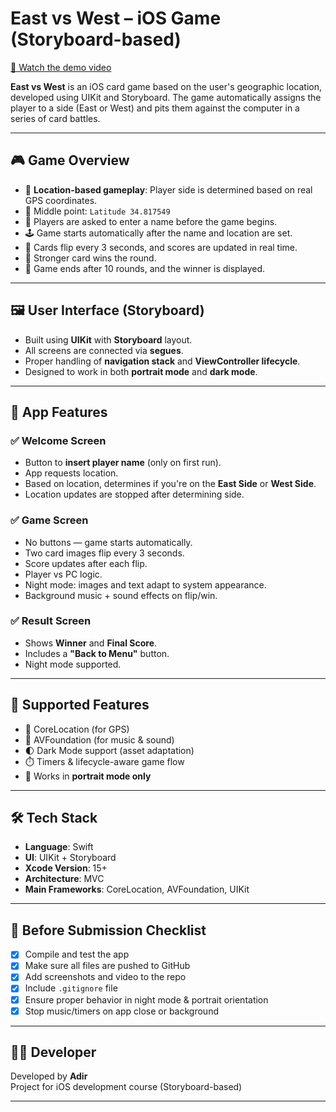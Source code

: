 # East vs West – iOS Game (Storyboard-based)

[🎥 Watch the demo video](Final_Video.mp4)

**East vs West** is an iOS card game based on the user's geographic location, developed using UIKit and Storyboard. The game automatically assigns the player to a side (East or West) and pits them against the computer in a series of card battles.

---

## 🎮 Game Overview

- 📍 **Location-based gameplay**: Player side is determined based on real GPS coordinates.
- 📌 Middle point: `Latitude 34.817549`
- 📲 Players are asked to enter a name before the game begins.
- 🕹️ Game starts automatically after the name and location are set.
- 🔄 Cards flip every 3 seconds, and scores are updated in real time.
- 🎯 Stronger card wins the round.
- 🏁 Game ends after 10 rounds, and the winner is displayed.

---

## 🖼️ User Interface (Storyboard)

- Built using **UIKit** with **Storyboard** layout.
- All screens are connected via **segues**.
- Proper handling of **navigation stack** and **ViewController lifecycle**.
- Designed to work in both **portrait mode** and **dark mode**.
  
---

## 🧩 App Features

### ✅ Welcome Screen
- Button to **insert player name** (only on first run).
- App requests location.
- Based on location, determines if you're on the **East Side** or **West Side**.
- Location updates are stopped after determining side.

### ✅ Game Screen
- No buttons — game starts automatically.
- Two card images flip every 3 seconds.
- Score updates after each flip.
- Player vs PC logic.
- Night mode: images and text adapt to system appearance.
- Background music + sound effects on flip/win.

### ✅ Result Screen
- Shows **Winner** and **Final Score**.
- Includes a **"Back to Menu"** button.
- Night mode supported.

---

## 📱 Supported Features

- 📌 CoreLocation (for GPS)
- 🎵 AVFoundation (for music & sound)
- 🌓 Dark Mode support (asset adaptation)
- ⏱️ Timers & lifecycle-aware game flow
- 📐 Works in **portrait mode only**

---

## 🛠️ Tech Stack

- **Language**: Swift
- **UI**: UIKit + Storyboard
- **Xcode Version**: 15+
- **Architecture**: MVC
- **Main Frameworks**: CoreLocation, AVFoundation, UIKit

---

## 🧪 Before Submission Checklist

- [x] Compile and test the app
- [x] Make sure all files are pushed to GitHub
- [x] Add screenshots and video to the repo
- [x] Include `.gitignore` file
- [x] Ensure proper behavior in night mode & portrait orientation
- [x] Stop music/timers on app close or background

---


## 🧑‍💻 Developer

Developed by **Adir**  
Project for iOS development course (Storyboard-based)

---

